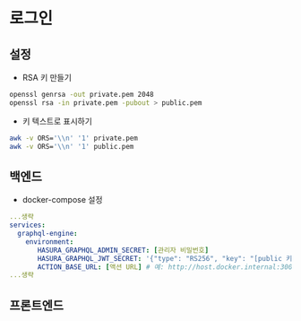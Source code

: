 # 로그인
## 설정
- RSA 키 만들기
```bash
openssl genrsa -out private.pem 2048
openssl rsa -in private.pem -pubout > public.pem
```
- 키 텍스트로 표시하기
```bash
awk -v ORS='\\n' '1' private.pem
awk -v ORS='\\n' '1' public.pem
```

## 백엔드
- docker-compose 설정
```yaml
...생략
services:
  graphql-engine:
    environment:
       HASURA_GRAPHQL_ADMIN_SECRET: [관리자 비밀번호]
       HASURA_GRAPHQL_JWT_SECRET: '{"type": "RS256", "key": "[public 키]"}'
       ACTION_BASE_URL: [액션 URL] # 예: http://host.docker.internal:3001/api
...생략
```

## 프론트엔드
